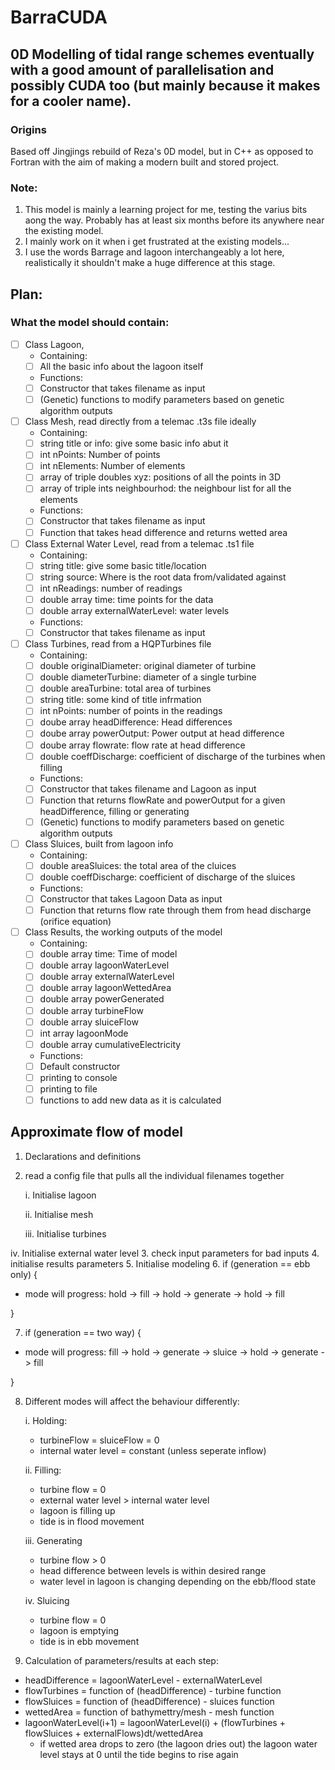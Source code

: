 # BarraCUDA

## 0D Modelling of tidal range schemes eventually with a good amount of parallelisation and possibly CUDA too (but mainly because it makes for a cooler name).

### Origins
Based off Jingjings rebuild of Reza's 0D model, but in C++ as opposed to Fortran with the aim of making a modern built and stored project.

### Note:
  1. This model is mainly a learning project for me, testing the varius bits aong the way. Probably has at least six months before its anywhere near the existing model.
  2. I mainly work on it when i get frustrated at the existing models...
  3. I use the words Barrage and lagoon interchangeably a lot here, realistically it shouldn't make a huge difference at this stage.
  
## Plan:
### What the model should contain:
- [ ] Class Lagoon, 
   - Containing:
   - [ ] All the basic info about the lagoon itself
   - Functions:
   - [ ] Constructor that takes filename as input
   - [ ] (Genetic) functions to modify parameters based on genetic algorithm outputs
   
- [ ] Class Mesh, read directly from a telemac .t3s file ideally
   - Containing:
   - [ ] string title or info: give some basic info abut it
   - [ ] int nPoints: Number of points
   - [ ] int nElements: Number of elements
   - [ ] array of triple doubles xyz: positions of all the points in 3D
   - [ ] array of triple ints neighbourhod: the neighbour list for all the elements
   - Functions:
   - [ ] Constructor that takes filename as input
   - [ ] Function that takes head difference and returns wetted area
   
- [ ] Class External Water Level, read from a telemac .ts1 file
   - Containing:
  - [ ] string title: give some basic title/location
  - [ ] string source: Where is the root data from/validated against
  - [ ] int nReadings: number of readings
  - [ ] double array time: time points for the data
  - [ ] double array externalWaterLevel: water levels
  - Functions:
  - [ ] Constructor that takes filename as input
  
- [ ] Class Turbines, read from a HQPTurbines file
   - Containing:
  - [ ] double originalDiameter: original diameter of turbine
  - [ ] double diameterTurbine: diameter of a single turbine
  - [ ] double areaTurbine: total area of turbines
  - [ ] string title: some kind of title infrmation
  - [ ] int nPoints: number of points in the readings
  - [ ] doube array headDifference: Head differences
  - [ ] doube array powerOutput: Power output at head difference
  - [ ] doube array flowrate: flow rate at head difference
  - [ ] double coeffDischarge: coefficient of discharge of the turbines when filling
  - Functions:
  - [ ] Constructor that takes filename and Lagoon as input
  - [ ] Function that returns flowRate and powerOutput for a given headDifference, filling or generating
  - [ ] (Genetic) functions to modify parameters based on genetic algorithm outputs
  
- [ ] Class Sluices, built from lagoon info
   - Containing:
  - [ ] double areaSluices: the total area of the cluices
  - [ ] double coeffDischarge: coefficient of discharge of the sluices
  - Functions:
  - [ ] Constructor that takes Lagoon Data as input
  - [ ] Function that returns flow rate through them from head discharge (orifice equation)
  
 - [ ] Class Results, the working outputs of the model
    - Containing:
   - [ ] double array time: Time of model
   - [ ] double array lagoonWaterLevel
   - [ ] double array externalWaterLevel
   - [ ] double array lagoonWettedArea
   - [ ] double array powerGenerated
   - [ ] double array turbineFlow
   - [ ] double array sluiceFlow
   - [ ] int array lagoonMode
   - [ ] double array cumulativeElectricity
    - Functions:
   - [ ] Default constructor
   - [ ] printing to console
   - [ ] printing to file
   - [ ] functions to add new data as it is calculated
 
## Approximate flow of model
1. Declarations and definitions
2. read a config file that pulls all the individual filenames together
  
    i. Initialise lagoon
  
    ii. Initialise mesh
  
    iii. Initialise turbines
  
  iv. Initialise external water level
3. check input parameters for bad inputs
4. initialise results parameters
5. Initialise modeling
6. if (generation == ebb only) {
  - mode will progress: hold -> fill -> hold -> generate -> hold -> fill
  
  }
  
7. if (generation == two way) {
  - mode will progress: fill -> hold -> generate -> sluice -> hold -> generate -> fill
  
  }
  
8. Different modes will affect the behaviour differently:
   
   i. Holding:
   - turbineFlow = sluiceFlow = 0
   - internal water level = constant (unless seperate inflow)
   
   ii. Filling:
   - turbine flow = 0
   - external water level > internal water level
   - lagoon is filling up
   - tide is in flood movement
   
   iii. Generating
   - turbine flow > 0 
   - head difference between levels is within desired range
   - water level in lagoon is changing depending on the ebb/flood state
   
   iv. Sluicing
   - turbine flow = 0
   - lagoon is emptying
   - tide is in ebb movement
9. Calculation of parameters/results at each step:
  - headDifference = lagoonWaterLevel - externalWaterLevel
  - flowTurbines = function of (headDifference) - turbine function
  - flowSluices = function of (headDifference) - sluices function
  - wettedArea = function of bathymettry/mesh - mesh function
  - lagoonWaterLevel(i+1) = lagoonWaterLevel(i) + (flowTurbines + flowSluices + externalFlows)dt/wettedArea
    - if wetted area drops to zero (the lagoon dries out) the lagoon water level stays at 0 until the tide begins to rise again
